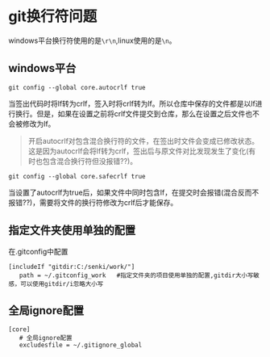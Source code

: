 # git换行符问题

windows平台换行符使用的是`\r\n`,linux使用的是`\n`。

## windows平台

`git config --global core.autocrlf true`

当签出代码时将lf转为crlf，签入时将crlf转为lf。所以仓库中保存的文件都是以lf进行换行。但是，如果在设置之前将crlf文件提交到仓库，那么在设置之后文件也不会被修改为lf。

>开启autocrlf对包含混合换行符的文件，在签出时文件会变成已修改状态。这是因为autocrlf会将lf转为crlf，签出后与原文件对比发现发生了变化(有时也包含混合换行符但没报错??)。


`git config --global core.safecrlf true`

当设置了autocrlf为true后，如果文件中同时包含lf，在提交时会报错(混合反而不报错??)，需要将文件的换行符修改为crlf后才能保存。

 
 ## 指定文件夹使用单独的配置

 在.gitconfig中配置

 ```
 [includeIf "gitdir:C:/senki/work/"]
    path = ~/.gitconfig_work   #指定文件夹的项目使用单独的配置,gitdir大小写敏感，可以使用gitdir/i忽略大小写
 ```

 ## 全局ignore配置

 ```
 [core]	 
	# 全局ignore配置
	excludesfile = ~/.gitignore_global
 ```